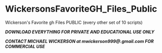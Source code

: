 # WickersonsFavoriteGH_Files_Public
Wickerson's Favorite gh Files PUBLIC (every other set of 10 scripts)

***DOWNLOAD EVERYTHING FOR PRIVATE AND EDUCATIONAL USE ONLY***

***CONTACT MICHAEL WICKERSON at mwickerson999@.gmail.com FOR COMMERCIAL USE***
